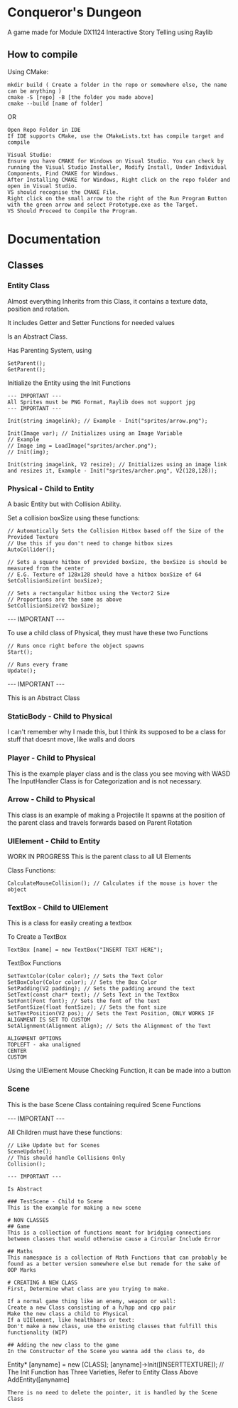 # Conqueror's Dungeon
A game made for Module DX1124 Interactive Story Telling using Raylib

## How to compile
Using CMake:
```
mkdir build ( Create a folder in the repo or somewhere else, the name can be anything )
cmake -S [repo] -B [the folder you made above]
cmake --build [name of folder]
```
OR
```
Open Repo Folder in IDE
If IDE supports CMake, use the CMakeLists.txt has compile target and compile

Visual Studio:
Ensure you have CMAKE for Windows on Visual Studio. You can check by running the Visual Studio Installer, Modify Install, Under Individual Components, Find CMAKE for Windows.
After Installing CMAKE for Windows, Right click on the repo folder and open in Visual Studio.
VS should recognise the CMAKE File.
Right click on the small arrow to the right of the Run Program Button with the green arrow and select Prototype.exe as the Target.
VS Should Proceed to Compile the Program.
```

# Documentation

## Classes

### Entity Class
Almost everything Inherits from this Class, it contains a texture data, position and rotation.

It includes Getter and Setter Functions for needed values

Is an Abstract Class.

Has Parenting System, using
```
SetParent();
GetParent();
```

Initialize the Entity using the Init Functions
```
--- IMPORTANT ---
All Sprites must be PNG Format, Raylib does not support jpg
--- IMPORTANT ---

Init(string imagelink); // Example - Init("sprites/arrow.png");

Init(Image var); // Initializes using an Image Variable
// Example
// Image img = LoadImage("sprites/archer.png");
// Init(img);

Init(string imagelink, V2 resize); // Initializes using an image link and resizes it, Example - Init("sprites/archer.png", V2(128,128));
```

### Physical - Child to Entity
A basic Entity but with Collision Ability.

Set a collision boxSize using these functions:
```
// Automatically Sets the Collision Hitbox based off the Size of the Provided Texture
// Use this if you don't need to change hitbox sizes
AutoCollider();
```
```
// Sets a square hitbox of provided boxSize, the boxSize is should be measured from the center
// E.G. Texture of 128x128 should have a hitbox boxSize of 64
SetCollisionSize(int boxSize);
```
```
// Sets a rectangular hitbox using the Vector2 Size
// Proportions are the same as above
SetCollisionSize(V2 boxSize);
```

--- IMPORTANT ---

To use a child class of Physical, they must have these two Functions
```
// Runs once right before the object spawns
Start();

// Runs every frame
Update();
```
--- IMPORTANT ---

This is an Abstract Class

### StaticBody - Child to Physical
I can't remember why I made this, but I think its supposed to be a class for stuff that doesnt move, like walls and doors

### Player - Child to Physical
This is the example player class and is the class you see moving with WASD
The InputHandler Class is for Categorization and is not necessary.

### Arrow - Child to Physical
This class is an example of making a Projectile
It spawns at the position of the parent class and travels forwards based on Parent Rotation

### UIElement - Child to Entity
WORK IN PROGRESS
This is the parent class to all UI Elements

Class Functions:
```
CalculateMouseCollision(); // Calculates if the mouse is hover the object
```

### TextBox - Child to UIElement
This is a class for easily creating a textbox

To Create a TextBox
```
TextBox [name] = new TextBox("INSERT TEXT HERE");
```

TextBox Functions
```
SetTextColor(Color color); // Sets the Text Color
SetBoxColor(Color color); // Sets the Box Color
SetPadding(V2 padding); // Sets the padding around the text
SetText(const char* text); // Sets Text in the TextBox
SetFont(Font font); // Sets the font of the text
SetFontSize(float fontSize); // Sets the font size
SetTextPosition(V2 pos); // Sets the Text Position, ONLY WORKS IF ALIGNMENT IS SET TO CUSTOM
SetAlignment(Alignment align); // Sets the Alignment of the Text

ALIGNMENT OPTIONS
TOPLEFT - aka unaligned
CENTER
CUSTOM
```

Using the UIElement Mouse Checking Function, it can be made into a button

### Scene
This is the base Scene Class containing required Scene Functions

--- IMPORTANT ---

All Children must have these functions:
```
// Like Update but for Scenes
SceneUpdate();
// This should handle Collisions Only
Collision();

--- IMPORTANT ---

Is Abstract

### TestScene - Child to Scene
This is the example for making a new scene

# NON CLASSES
## Game
This is a collection of functions meant for bridging connections between classes that would otherwise cause a Circular Include Error

## Maths
This namespace is a collection of Math Functions that can probably be found as a better version somewhere else but remade for the sake of OOP Marks

# CREATING A NEW CLASS
First, Determine what class are you trying to make.

If a normal game thing like an enemy, weapon or wall:
Create a new Class consisting of a h/hpp and cpp pair
Make the new class a child to Physical
If a UIElement, like healthbars or text:
Don't make a new class, use the existing classes that fulfill this functionality (WIP)

## Adding the new class to the game
In the Constructor of the Scene you wanna add the class to, do
```
Entity* [anyname] = new [CLASS];
[anyname]->Init([INSERTTEXTURE]); // The Init Function has Three Varieties, Refer to Entity Class Above
AddEntity([anyname]
```
There is no need to delete the pointer, it is handled by the Scene Class
